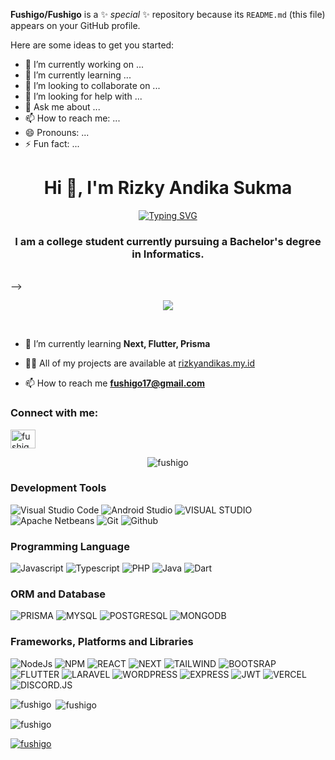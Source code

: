 
**Fushigo/Fushigo** is a ✨ _special_ ✨ repository because its `README.md` (this file) appears on your GitHub profile.

Here are some ideas to get you started:

- 🔭 I’m currently working on ...
- 🌱 I’m currently learning ...
- 👯 I’m looking to collaborate on ...
- 🤔 I’m looking for help with ...
- 💬 Ask me about ...
- 📫 How to reach me: ...
- 😄 Pronouns: ...
- ⚡ Fun fact: ...
<h1 align="center">Hi 👋, I'm Rizky Andika Sukma</h1>
<p align="center">
  <a href="https://git.io/typing-svg"><img src="https://readme-typing-svg.demolab.com?font=signika&weight=600&pause=1000&random=false&width=435&lines=Software+Engineer+from+Indonesia" alt="Typing SVG" /></a>
</p>
<h3 align="center">I am a college student currently pursuing a Bachelor's degree in Informatics.</h3>
<!-- <br>
<!-- <p align="left"> <img src="https://komarev.com/ghpvc/?username=fushigo&label=Profile%20views&color=0e75b6&style=flat" alt="fushigo" /> </p> -->
<br> -->
<p align="center">
  <img src="https://github.com/cat-milk/Anime-Girls-Holding-Programming-Books/blob/master/Typescript/Morgan_le_Fay_Typescript_pros.png?raw=true">
</p>
<br>
<!-- <img src="https://count.getloli.com/get/@fushigo?theme=rule34" alt="fushigo" /> -->

- 🌱 I’m currently learning **Next, Flutter, Prisma**

- 👨‍💻 All of my projects are available at [rizkyandikas.my.id](https://www.rizkyandikas.my.id)

- 📫 How to reach me **fushigo17@gmail.com**

<h3 align="left">Connect with me:</h3>
<p align="left">
<a href="https://instagram.com/fushigo__" target="blank"><img align="center" src="https://raw.githubusercontent.com/rahuldkjain/github-profile-readme-generator/master/src/images/icons/Social/instagram.svg" alt="fushigo__" height="30" width="40" /></a>
</p>

<div align="center">
  <img src="https://count.getloli.com/get/@fushigo?theme=rule34" alt="fushigo" />
</div>

### Development Tools
![Visual Studio Code](https://img.shields.io/badge/Visual_Studio_Code-0078D4?style=for-the-badge&logo=visual%20studio%20code&logoColor=white)
![Android Studio](https://img.shields.io/badge/Android_Studio-3DDC84?style=for-the-badge&logo=android-studio&logoColor=white)
![VISUAL STUDIO](https://img.shields.io/badge/Visual_Studio-5C2D91?style=for-the-badge&logo=visual%20studio&logoColor=white)
![Apache Netbeans](https://img.shields.io/badge/apache%20netbeans-1B6AC6?style=for-the-badge&logo=apache%20netbeans%20IDE&logoColor=white)
![Git](https://img.shields.io/badge/GIT-E44C30?style=for-the-badge&logo=git&logoColor=white)
![Github](https://img.shields.io/badge/GitHub-100000?style=for-the-badge&logo=github&logoColor=white)

### Programming Language
![Javascript](https://img.shields.io/badge/JavaScript-F7DF1E?style=for-the-badge&logo=javascript&logoColor=black)
![Typescript](https://img.shields.io/badge/TypeScript-007ACC?style=for-the-badge&logo=typescript&logoColor=white)
![PHP](https://img.shields.io/badge/PHP-777BB4?style=for-the-badge&logo=php&logoColor=white)
![Java](https://img.shields.io/badge/Java-ED8B00?style=for-the-badge&logo=openjdk&logoColor=white)
![Dart](https://img.shields.io/badge/Dart-0175C2?style=for-the-badge&logo=dart&logoColor=white)

### ORM and Database
![PRISMA](https://img.shields.io/badge/Prisma-3982CE?style=for-the-badge&logo=Prisma&logoColor=white)
![MYSQL](https://img.shields.io/badge/MySQL-00000F?style=for-the-badge&logo=mysql&logoColor=white)
![POSTGRESQL](https://img.shields.io/badge/PostgreSQL-316192?style=for-the-badge&logo=postgresql&logoColor=white)
![MONGODB](https://img.shields.io/badge/MongoDB-4EA94B?style=for-the-badge&logo=mongodb&logoColor=white)

### Frameworks, Platforms and Libraries
![NodeJs](https://img.shields.io/badge/Node.js-43853D?style=for-the-badge&logo=node.js&logoColor=white)
![NPM](https://img.shields.io/badge/npm-CB3837?style=for-the-badge&logo=npm&logoColor=white)
![REACT](https://img.shields.io/badge/React-20232A?style=for-the-badge&logo=react&logoColor=61DAFB)
![NEXT](https://img.shields.io/badge/Next.js-000?logo=nextdotjs&logoColor=fff&style=for-the-badge)
![TAILWIND](https://img.shields.io/badge/Tailwind_CSS-38B2AC?style=for-the-badge&logo=tailwind-css&logoColor=white)
![BOOTSRAP](https://img.shields.io/badge/Bootstrap-563D7C?style=for-the-badge&logo=bootstrap&logoColor=white)
![FLUTTER](https://img.shields.io/badge/Flutter-02569B?style=for-the-badge&logo=flutter&logoColor=white)
![LARAVEL](https://img.shields.io/badge/Laravel-FF2D20?style=for-the-badge&logo=laravel&logoColor=white)
![WORDPRESS](https://img.shields.io/badge/Wordpress-21759B?style=for-the-badge&logo=wordpress&logoColor=white)
![EXPRESS](https://img.shields.io/badge/Express.js-404D59?style=for-the-badge)
![JWT](https://img.shields.io/badge/json%20web%20tokens-323330?style=for-the-badge&logo=json-web-tokens&logoColor=pink)
![VERCEL](https://img.shields.io/badge/Vercel-000000?style=for-the-badge&logo=vercel&logoColor=white)
![DISCORD.JS](https://img.shields.io/badge/Discord.JS-7289DA?style=for-the-badge&logo=discord&logoColor=white)

<p><img align="left" src="https://github-readme-stats.vercel.app/api/top-langs?username=fushigo&show_icons=true&locale=en&layout=compact" alt="fushigo" /></p>

<p>&nbsp;<img align="center" src="https://github-readme-stats.vercel.app/api?username=fushigo&show_icons=true&locale=en" alt="fushigo" /></p>

<p><img align="center" src="https://github-readme-streak-stats.herokuapp.com/?user=fushigo&theme=default" alt="fushigo" /></p>

<p align="left"> <a href="https://github.com/ryo-ma/github-profile-trophy"><img src="https://github-profile-trophy.vercel.app/?username=fushigo&margin-w=15&margin-h=15" alt="fushigo" /></a> </p>


